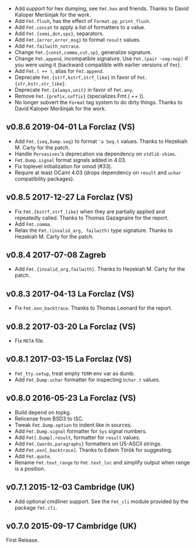 

* Add support for hex dumping, see `Fmt.hex` and friends.
  Thanks to David Kaloper Meršinjak for the work.
* Add `Fmt.flush`, has the effect of `Format.pp_print_flush`.
* Add `Fmt.concat` to apply a list of formatters to a value.
* Add `Fmt.{semi,dot,sps}`, separators.
* Add `Fmt.{error,error_msg}` to format `result` values.
* Add `Fmt.failwith_notrace`.
* Change `Fmt.{const,comma,cut,sp}`, generalize signature.
* Change `Fmt.append`, incompatible signature. Use `Fmt.(pair ~sep:nop)` if 
  you were using it (backward compatible with earlier versions of `Fmt`).
* Add `Fmt.( ++ )`, alias for `Fmt.append`.
* Deprecate `Fmt.{strf,kstrf,strf_like}` in favor of `Fmt.{str,kstr,str_like}`.
* Deprecate `Fmt.{always,unit}` in favor of `Fmt.any`.
* Remove `Fmt.{prefix,suffix}` (specializes Fmt.( ++ )).
* No longer subvert the `Format` tag system to do dirty things.
  Thanks to David Kaloper Meršinjak for the work.

v0.8.6 2019-04-01 La Forclaz (VS)
---------------------------------

* Add `Fmt.{seq,Dump.seq}` to format `'a Seq.t` values. Thanks to
  Hezekiah M. Carty for the patch.
* Handle `Pervasives`'s deprecation via dependency on `stdlib-shims`.
* `Fmt.Dump.signal` format signals added in 4.03.
* Fix toplevel initialization for omod (#33).
* Require at least OCaml 4.03 (drops dependency on `result` and `uchar`
  compatibility packages).


v0.8.5 2017-12-27 La Forclaz (VS)
---------------------------------

* Fix `Fmt.{kstrf,strf_like}` when they are partially applied
  and repeatedly called. Thanks to Thomas Gazagnaire for the report.
* Add `Fmt.comma`.
* Relax the `Fmt.(invalid_arg, failwith)` type signature. Thanks to
  Hezekiah M. Carty for the patch.

v0.8.4 2017-07-08 Zagreb
------------------------

* Add `Fmt.{invalid_arg,failwith}`. Thanks to Hezekiah M. Carty for the patch.


v0.8.3 2017-04-13 La Forclaz (VS)
---------------------------------

* Fix `Fmt.exn_backtrace`. Thanks to Thomas Leonard for the report.

v0.8.2 2017-03-20 La Forclaz (VS)
---------------------------------

* Fix `META` file.

v0.8.1 2017-03-15 La Forclaz (VS)
---------------------------------

* `Fmt_tty.setup`, treat empty `TERM` env var as dumb.
* Add `Fmt.Dump.uchar` formatter for inspecting `Uchar.t` values.

v0.8.0 2016-05-23 La Forclaz (VS)
---------------------------------

* Build depend on topkg.
* Relicense from BSD3 to ISC.
* Tweak `Fmt.Dump.option` to indent like in sources.
* Add `Fmt.Dump.signal` formatter for `Sys` signal numbers.
* Add `Fmt[.Dump].result`, formatter for `result` values.
* Add `Fmt.{words,paragraphs}` formatters on US-ASCII strings.
* Add `Fmt.exn[_backtrace]`. Thanks to Edwin Török for suggesting.
* Add `Fmt.quote`.
* Rename `Fmt.text_range` to `Fmt.text_loc` and simplify output
  when range is a position.

v0.7.1 2015-12-03 Cambridge (UK)
--------------------------------

* Add optional cmdliner support. See the `Fmt_cli` module provided
  by the package `fmt.cli`.


v0.7.0 2015-09-17 Cambridge (UK)
--------------------------------

First Release.
